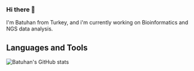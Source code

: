 ### Hi there 👋

I'm Batuhan from Turkey, and i'm currently working on Bioinformatics and NGS data analysis. 

## Languages and Tools

![Batuhan's GitHub stats](https://github-readme-stats.vercel.app/api?username=batuyolver&show_icons=true&theme=radical)
